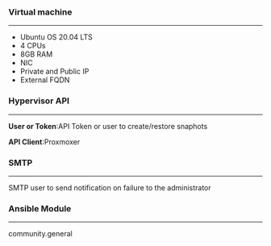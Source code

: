 ### Virtual machine
***
* Ubuntu OS 20.04 LTS
* 4 CPUs 
* 8GB RAM
* NIC
* Private and Public IP
* External FQDN

### Hypervisor API
***

**User or Token**:API Token or user to create/restore snaphots

**API Client**:Proxmoxer

### SMTP
***
SMTP user to send notification on failure to the administrator

### Ansible Module
***
community.general

